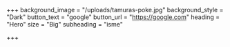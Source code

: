 +++
background_image = "/uploads/tamuras-poke.jpg"
background_style = "Dark"
button_text = "google"
button_url = "https://google.com"
heading = "Hero"
size = "Big"
subheading = "isme"

+++
